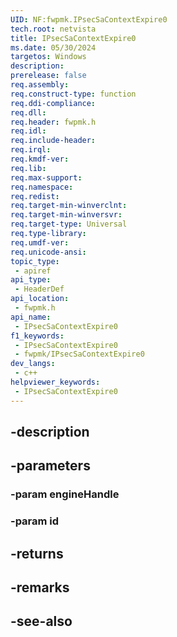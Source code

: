 ```yaml
---
UID: NF:fwpmk.IPsecSaContextExpire0
tech.root: netvista
title: IPsecSaContextExpire0
ms.date: 05/30/2024
targetos: Windows
description: 
prerelease: false
req.assembly: 
req.construct-type: function
req.ddi-compliance: 
req.dll: 
req.header: fwpmk.h
req.idl: 
req.include-header: 
req.irql: 
req.kmdf-ver: 
req.lib: 
req.max-support: 
req.namespace: 
req.redist: 
req.target-min-winverclnt: 
req.target-min-winversvr: 
req.target-type: Universal
req.type-library: 
req.umdf-ver: 
req.unicode-ansi: 
topic_type:
 - apiref
api_type:
 - HeaderDef
api_location:
 - fwpmk.h
api_name:
 - IPsecSaContextExpire0
f1_keywords:
 - IPsecSaContextExpire0
 - fwpmk/IPsecSaContextExpire0
dev_langs:
 - c++
helpviewer_keywords:
 - IPsecSaContextExpire0
---
```


## -description

## -parameters

### -param engineHandle

### -param id

## -returns

## -remarks

## -see-also

